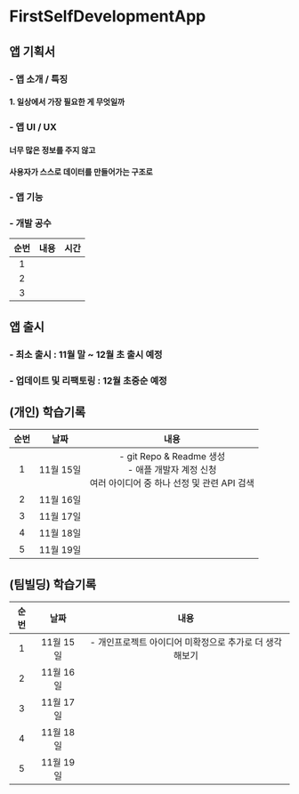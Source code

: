 # FirstSelfDevelopmentApp

## 앱 기획서
### -  앱 소개 / 특징
#### 1. 일상에서 가장 필요한 게 무엇일까

### -  앱 UI / UX
#### 너무 많은 정보를 주지 않고
#### 사용자가 스스로 데이터를 만들어가는 구조로
#### 

### -  앱 기능
#### 
#### 

### -  개발 공수
|순번|내용|시간|
|:---:|:-----:|:-------:|
|1|||
|2|||
|3|||


## 앱 출시
### - 최소 출시 : 11월 말 ~ 12월 초 출시 예정
### - 업데이트 및 리팩토링 : 12월 초중순 예정


## (개인) 학습기록
|순번|날짜|내용|
|:---:|:-----:|:-------:|
|1|11월 15일|- git Repo & Readme 생성 <br/> - 애플 개발자 계정 신청 <br/> 여러 아이디어 중 하나 선정 및 관련 API 검색|
|2|11월 16일||
|3|11월 17일||
|4|11월 18일||
|5|11월 19일||


## (팀빌딩) 학습기록
|순번|날짜|내용|
|:---:|:-----:|:-------:|
|1|11월 15일|- 개인프로젝트 아이디어 미확정으로 추가로 더 생각해보기|
|2|11월 16일||
|3|11월 17일||
|4|11월 18일||
|5|11월 19일||

